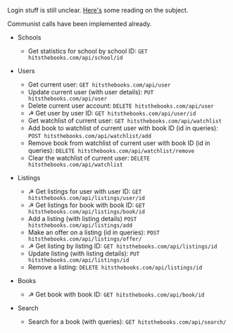 Login stuff is still unclear. [Here's](http://stackoverflow.com/questions/15496915/how-to-implement-a-secure-rest-api-with-node-js) some reading on the subject. 

Communist calls have been implemented already.

- Schools
	- Get statistics for school by school ID:
	`GET hitsthebooks.com/api/school/id`
- Users
	- Get current user: 
	`GET hitsthebooks.com/api/user`
	- Update current user (with user details): 
	`PUT hitsthebooks.com/api/user`
	- Delete current user account:
	`DELETE hitsthebooks.com/api/user`
	- ☭ Get user by user ID:
	`GET hitsthebooks.com/api/user/id`
	- Get watchlist of current user:
	`GET hitsthebooks.com/api/watchlist`
	- Add book to watchlist of current user with book ID (id in queries):
	`POST hitsthebooks.com/api/watchlist/add`
	- Remove book from watchlist of current user with book ID (id in queries):
	`DELETE hitsthebooks.com/api/watchlist/remove`
	- Clear the watchlist of current user:
	`DELETE hitsthebooks.com/api/watchlist`
	
- Listings
	- ☭ Get listings for user with user ID: 
	`GET hitsthebooks.com/api/listings/user/id`
	- ☭ Get listings for book with book ID:
	`GET hitsthebooks.com/api/listings/book/id`
	- Add a listing (with listing details)
	`POST hitsthebooks.com/api/listings/add`
	- Make an offer on a listing (id in queries):
	`POST hitsthebooks.com/api/listings/offer/`
	- ☭ Get listing by listing ID:
	`GET hitsthebooks.com/api/listings/id`
	- Update listing (with listing details):
	`PUT hitsthebooks.com/api/listings/id`
	- Remove a listing:
	`DELETE hitsthebooks.com/api/listings/id`
	
- Books
	- ☭ Get book with book ID:
	`GET hitsthebooks.com/api/book/id`

- Search
	- Search for a book (with queries):
	`GET hitsthebooks.com/api/search/`